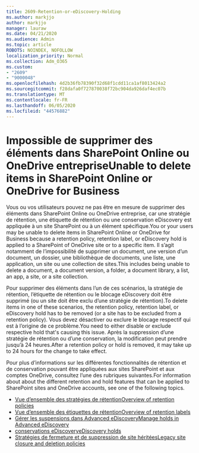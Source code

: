 ```yaml
---
title: 2609-Retention-or-eDiscovery-Holding
ms.author: markjjo
author: markjjo
manager: lauraw
ms.date: 04/21/2020
ms.audience: Admin
ms.topic: article
ROBOTS: NOINDEX, NOFOLLOW
localization_priority: Normal
ms.collection: Adm_O365
ms.custom:
- "2609"
- "9000048"
ms.openlocfilehash: 4d2b36fb78390f32d68f1cdd11ca1af8013424a2
ms.sourcegitcommit: f28dafa0f727870038f72bc904da926daf4ec07b
ms.translationtype: MT
ms.contentlocale: fr-FR
ms.lasthandoff: 06/05/2020
ms.locfileid: "44576882"
---
```

# <a name="unable-to-delete-items-in-sharepoint-online-or-onedrive-for-business"></a><span data-ttu-id="22b53-102">Impossible de supprimer des éléments dans SharePoint Online ou OneDrive entreprise</span><span class="sxs-lookup"><span data-stu-id="22b53-102">Unable to delete items in SharePoint Online or OneDrive for Business</span></span>

<span data-ttu-id="22b53-103">Vous ou vos utilisateurs pouvez ne pas être en mesure de supprimer des éléments dans SharePoint Online ou OneDrive entreprise, car une stratégie de rétention, une étiquette de rétention ou une conservation eDiscovery est appliquée à un site SharePoint ou à un élément spécifique.</span><span class="sxs-lookup"><span data-stu-id="22b53-103">You or your users may be unable to delete items in SharePoint Online or OneDrive for Business because a retention policy, retention label, or eDiscovery hold is applied to a SharePoint of OneDrive site or to a specific item.</span></span> <span data-ttu-id="22b53-104">Il s’agit notamment de l’impossibilité de supprimer un document, une version d’un document, un dossier, une bibliothèque de documents, une liste, une application, un site ou une collection de sites.</span><span class="sxs-lookup"><span data-stu-id="22b53-104">This includes being unable to delete a document, a document version, a folder, a document library, a list, an app, a site, or a site collection.</span></span> 

<span data-ttu-id="22b53-105">Pour supprimer des éléments dans l’un de ces scénarios, la stratégie de rétention, l’étiquette de rétention ou le blocage eDiscovery doit être supprimé (ou un site doit être exclu d’une stratégie de rétention).</span><span class="sxs-lookup"><span data-stu-id="22b53-105">To delete items in one of these scenarios, the retention policy, retention label, or eDiscovery hold has to be removed (or a site has to be excluded from a retention policy).</span></span> <span data-ttu-id="22b53-106">Vous devez désactiver ou exclure le blocage respectif qui est à l’origine de ce problème.</span><span class="sxs-lookup"><span data-stu-id="22b53-106">You need to either disable or exclude respective hold that's causing this issue.</span></span> <span data-ttu-id="22b53-107">Après la suppression d’une stratégie de rétention ou d’une conservation, la modification peut prendre jusqu’à 24 heures.</span><span class="sxs-lookup"><span data-stu-id="22b53-107">After a retention policy or hold is removed, it may take up to 24 hours for the change to take effect.</span></span> 

<span data-ttu-id="22b53-108">Pour plus d’informations sur les différentes fonctionnalités de rétention et de conservation pouvant être appliquées aux sites SharePoint et aux comptes OneDrive, consultez l’une des rubriques suivantes.</span><span class="sxs-lookup"><span data-stu-id="22b53-108">For information about about the different retention and hold features that can be applied to SharePoint sites and OneDrive accounts, see one of the following topics.</span></span>

- [<span data-ttu-id="22b53-109">Vue d’ensemble des stratégies de rétention</span><span class="sxs-lookup"><span data-stu-id="22b53-109">Overview of retention policies</span></span>](https://docs.microsoft.com/microsoft-365/compliance/retention-policies)
- [<span data-ttu-id="22b53-110">Vue d’ensemble des étiquettes de rétention</span><span class="sxs-lookup"><span data-stu-id="22b53-110">Overview of retention labels</span></span>](https://docs.microsoft.com/microsoft-365/compliance/labels)
- [<span data-ttu-id="22b53-111">Gérer les suspensions dans Advanced eDiscovery</span><span class="sxs-lookup"><span data-stu-id="22b53-111">Manage holds in Advanced eDiscovery</span></span>](https://docs.microsoft.com/microsoft-365/compliance/managing-holds)
- [<span data-ttu-id="22b53-112">conservations eDiscovery</span><span class="sxs-lookup"><span data-stu-id="22b53-112">eDiscovery holds</span></span>](https://docs.microsoft.com/microsoft-365/compliance/ediscovery-cases#step-4-place-content-locations-on-hold)
- [<span data-ttu-id="22b53-113">Stratégies de fermeture et de suppression de site héritées</span><span class="sxs-lookup"><span data-stu-id="22b53-113">Legacy site closure and deletion policies</span></span>](https://support.office.com/article/Use-policies-for-site-closure-and-deletion-A8280D82-27FD-48C5-9ADF-8A5431208BA5)